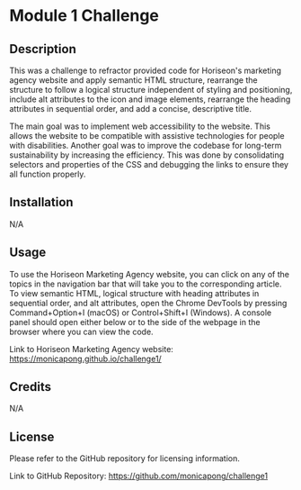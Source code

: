 # Module 1 Challenge

## Description

This was a challenge to refractor provided code for Horiseon's marketing agency website and apply semantic HTML structure, rearrange the structure to follow a logical structure independent of styling and positioning, include alt attributes to the icon and image elements, rearrange the heading attributes in sequential order, and add a concise, descriptive title.

The main goal was to implement web accessibility to the website. This allows the website to be compatible with assistive technologies for people with disabilities. Another goal was to improve the codebase for long-term sustainability by increasing the efficiency. This was done by consolidating selectors and properties of the CSS and debugging the links to ensure they all function properly.  

## Installation

N/A

## Usage

To use the Horiseon Marketing Agency website, you can click on any of the topics in the navigation bar that will take you to the corresponding article. To view semantic HTML, logical structure with heading attributes in sequential order, and alt attributes, open the Chrome DevTools by pressing Command+Option+I (macOS) or Control+Shift+I (Windows). A console panel should open either below or to the side of the webpage in the browser where you can view the code. 

Link to Horiseon Marketing Agency website:
https://monicapong.github.io/challenge1/

## Credits

N/A

## License

Please refer to the GitHub repository for licensing information. 

Link to GitHub Repository:
https://github.com/monicapong/challenge1